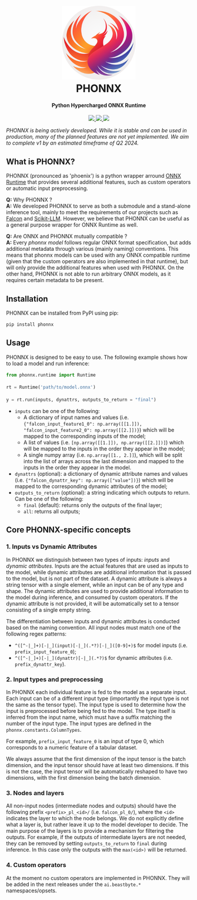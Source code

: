 <h1 align="center">
  <br>
 <img src="https://github.com/BeastByteAI/.github/blob/main/phonnx_logo.png?raw=true" alt="AgentDingo" width="200" height = "200">
  <br>
  PHONNX
  <br>
</h1>

<h4 align="center">Python Hypercharged ONNX Runtime</h4>

<p align="center">
  <a href="https://github.com/OKUA1/agent_dingo/releases">
    <img src="https://img.shields.io/github/v/release/OKUA1/agent_dingo.svg">
  </a>
  <a href="https://opensource.org/licenses/MIT">
    <img src="https://img.shields.io/badge/License-MIT-yellow.svg">
  </a>
  <a href="https://discord.gg/YDAbwuWK7V">
    <img src="https://dcbadge.vercel.app/api/server/YDAbwuWK7V?compact=true&style=flat">
  </a>
</p>

*PHONNX is being actively developed. While it is stable and can be used in production, many of the planned features are not yet implemented. We aim to complete v1 by an estimated timeframe of Q2 2024.*

## What is PHONNX?

PHONNX (pronounced as 'phoenix') is a python wrapper arround [ONNX Runtime](https://onnxruntime.ai/) that provides several additional features, such as custom operators or automatic input preprocessing.

**Q:** Why PHONNX ? <br>
**A:** We developed PHONNX to serve as both a submodule and a stand-alone inference tool, mainly to meet the requirements of our projects such as [Falcon](https://github.com/BeastByteAI/falcon) and [Scikit-LLM](https://github.com/iryna-kondr/scikit-llm). However, we believe that PHONNX can be useful as a general purpose wrapper for ONNX Runtime as well.

**Q:** Are ONNX and PHONNX mutually compatible ? <br>
**A:** Every _phonnx model_ follows regular ONNX format specification, but adds additional metadata through various (mainly naming) conventions. This means that phonnx models can be used with any ONNX compatible runtime (given that the custom operators are also implemented in that runtime), but will only provide the additional features when used with PHONNX. On the other hand, PHONNX is not able to run arbitrary ONNX models, as it requires certain metadata to be present.

## Installation

PHONNX can be installed from PyPI using pip:

```bash
pip install phonnx
```

## Usage

PHONNX is designed to be easy to use. The following example shows how to load a model and run inference:

```python
from phonnx.runtime import Runtime

rt = Runtime('path/to/model.onnx')

y = rt.run(inputs, dynattrs, outputs_to_return = "final")
```

- `inputs` can be one of the following:
  - A dictionary of input names and values (i.e. `{"falcon_input_feature1_0": np.array([[1.]]), "falcon_input_feature2_0": np.array([[2.]])}`) which will be mapped to the corresponding inputs of the model;
  - A list of values (i.e. `[np.array([[1.]]), np.array([[2.]])]`) which will be mapped to the inputs in the order they appear in the model;
  - A single numpy array (i.e. `np.array[[1., 2.]]`), which will be split into the list of arrays across the last dimension and mapped to the inputs in the order they appear in the model.
- `dynattrs` (optional): a dictionary of dynamic attribute names and values (i.e. `{"falcon_dynattr_key": np.array(["value"])}`) which will be mapped to the corresponding dynamic attributes of the model;
- `outputs_to_return` (optional): a string indicating which outputs to return. Can be one of the following:
  - `final` (default): returns only the outputs of the final layer;
  - `all`: returns all outputs;

## Core PHONNX-specific concepts

### 1. Inputs vs Dynamic Attributes

In PHONNX we distinguish between two types of inputs: _inputs_ and _dynamic attributes_. Inputs are the actual features that are used as inputs to the model, while dynamic attributes are additional information that is passed to the model, but is not part of the dataset. A dynamic attribute is always a string tensor with a single element, while an input can be of any type and shape. The dynamic attributes are used to provide additional information to the model during inference, and consumed by custom operators. If the dynamic attribute is not provided, it will be automatically set to a tensor consisting of a single empty string.

The differentiation between inputs and dynamic attributes is conducted based on the naming convention. All input nodes must match one of the following regex patterns:

- `^([^-|_]+)[-|_](input)[-|_](.*?)[-|_]([0-9]+)$` for model inputs (i.e. `prefix_input_feature_0`);
- `^([^-|_]+)[-|_](dynattr)[-|_](.*?)$` for dynamic attributes (i.e. `prefix_dynattr_key`).

### 2. Input types and preprocessing

In PHONNX each individual feature is fed to the model as a separate input. Each input can be of a different input type (importantly the input type is not the same as the tensor type). The input type is used to determine how the input is preprocessed before being fed to the model. The type itself is inferred from the input name, which must have a suffix matching the number of the input type. The input types are defined in the `phonnx.constants.ColumnTypes`.

For example, `prefix_input_feature_0` is an input of type 0, which corresponds to a numeric feature of a tabular dataset.

We always assume that the first dimension of the input tensor is the batch dimension, and the input tensor should have at least two dimensions. If this is not the case, the input tensor will be automatically reshaped to have two dimensions, with the first dimension being the batch dimension.

### 3. Nodes and layers

All non-input nodes (intermediate nodes and outputs) should have the following prefix `<prefix>_pl_<id>/` (i.e. `falcon_pl_0/`), where the `<id>` indicates the layer to which the node belongs. We do not explicitly define what a layer is, but rather leave it up to the model developer to decide. The main purpose of the layers is to provide a mechanism for filtering the outputs. For example, if the outputs of intermediate layers are not needed, they can be removed by setting `outputs_to_return` to `final` during inference. In this case only the outputs with the `max(<id>)` will be returned.

### 4. Custom operators

At the moment no custom operators are implemented in PHONNX. They will be added in the next releases under the `ai.beastbyte.*` namespaces/opsets.


